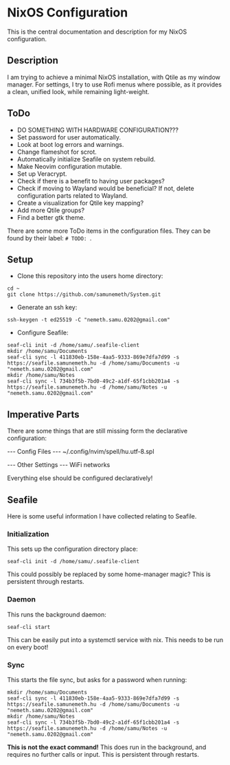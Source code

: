 # NixOS Configuration

This is the central documentation and description for my NixOS configuration.

## Description

I am trying to achieve a minimal NixOS installation, with Qtile as my window
manager. For settings, I try to use Rofi menus where possible, as it provides
a clean, unified look, while remaining light-weight.

## ToDo

  - DO SOMETHING WITH HARDWARE CONFIGURATION???
  - Set password for user automatically.
  - Look at boot log errors and warnings.
  - Change flameshot for scrot.
  - Automatically initialize Seafile on system rebuild.
  - Make Neovim configuration mutable.
  - Set up Veracrypt.
  - Check if there is a benefit to having user packages?
  - Check if moving to Wayland would be beneficial?
    If not, delete configuration parts related to Wayland.
  - Create a visualization for Qtile key mapping?
  - Add more Qtile groups?
  - Find a better gtk theme.

There are some more ToDo items in the configuration files.
They can be found by their label: `# TODO: `.


## Setup

  - Clone this repository into the users home directory:
```
cd ~
git clone https://github.com/samunemeth/System.git
```

  - Generate an ssh key:
  ```
  ssh-keygen -t ed25519 -C "nemeth.samu.0202@gmail.com"
  ```
  - Configure Seafile:
  ```
  seaf-cli init -d /home/samu/.seafile-client
  mkdir /home/samu/Documents
  seaf-cli sync -l 411830eb-158e-4aa5-9333-869e7dfa7d99 -s https://seafile.samunemeth.hu -d /home/samu/Documents -u "nemeth.samu.0202@gmail.com"
  mkdir /home/samu/Notes
  seaf-cli sync -l 734b3f5b-7bd0-49c2-a1df-65f1cbb201a4 -s https://seafile.samunemeth.hu -d /home/samu/Notes -u "nemeth.samu.0202@gmail.com"
  ```

## Imperative Parts

There are some things that are still missing form the declarative configuration:

--- Config Files ---
~/.config/nvim/spell/hu.utf-8.spl

--- Other Settings ---
WiFi networks

Everything else should be configured declaratively!


## Seafile

Here is some useful information I have collected relating to Seafile.

### Initialization

This sets up the configuration directory place:
```
seaf-cli init -d /home/samu/.seafile-client
```
This could possibly be replaced by some home-manager magic?
This is persistent through restarts.

### Daemon

This runs the background daemon:
```
seaf-cli start
```
This can be easily put into a systemctl service with nix.
This needs to be run on every boot!

### Sync

This starts the file sync, but asks for a password when running:
```
mkdir /home/samu/Documents
seaf-cli sync -l 411830eb-158e-4aa5-9333-869e7dfa7d99 -s https://seafile.samunemeth.hu -d /home/samu/Documents -u "nemeth.samu.0202@gmail.com"
mkdir /home/samu/Notes
seaf-cli sync -l 734b3f5b-7bd0-49c2-a1df-65f1cbb201a4 -s https://seafile.samunemeth.hu -d /home/samu/Notes -u "nemeth.samu.0202@gmail.com"

```
**This is not the exact command!**
This does run in the background, and requires no further calls or input.
This is persistent through restarts.
